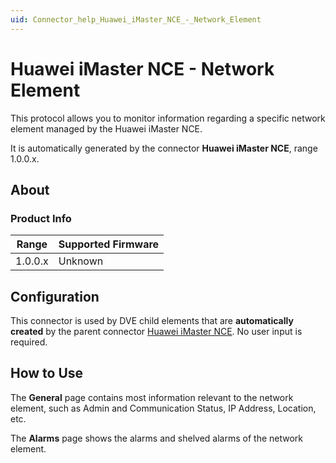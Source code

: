 ```yaml
---
uid: Connector_help_Huawei_iMaster_NCE_-_Network_Element
---
```


# Huawei iMaster NCE - Network Element

This protocol allows you to monitor information regarding a specific network element managed by the Huawei iMaster NCE.

It is automatically generated by the connector **Huawei iMaster NCE**, range 1.0.0.x.

## About

### Product Info

| **Range** | **Supported Firmware** |
|-----------|------------------------|
| 1.0.0.x   | Unknown                |

## Configuration

This connector is used by DVE child elements that are **automatically created** by the parent connector [Huawei iMaster NCE](xref:Connector_help_Huawei_iMaster_NCE). No user input is required.

## How to Use

The **General** page contains most information relevant to the network element, such as Admin and Communication Status, IP Address, Location, etc.

The **Alarms** page shows the alarms and shelved alarms of the network element.
